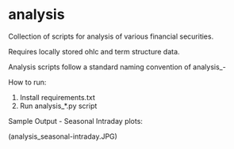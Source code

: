 # analysis

Collection of scripts for analysis of various financial securities.

Requires locally stored ohlc and term structure data. 

Analysis scripts follow a standard naming convention of analysis_<analysis type>-<symbol>

How to run:

1. Install requirements.txt 
2. Run analysis_*.py script  


Sample Output - Seasonal Intraday plots: 

(analysis_seasonal-intraday.JPG)
